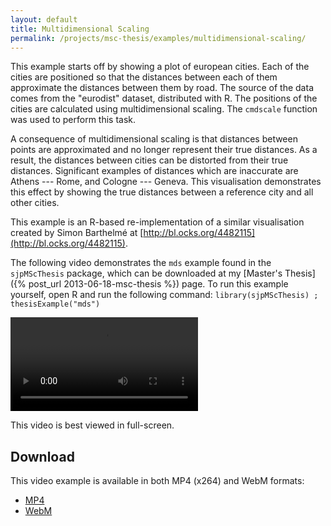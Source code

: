 ```yaml
---
layout: default
title: Multidimensional Scaling
permalink: /projects/msc-thesis/examples/multidimensional-scaling/
---
```


This example starts off by showing a plot of european cities.  Each of the
cities are positioned so that the distances between each of them approximate
the distances between them by road. The source of the data comes from the
"eurodist" dataset, distributed with R. The positions of the cities are
calculated using multidimensional scaling. The `cmdscale` function was used to
perform this task.

A consequence of multidimensional scaling is that distances between points are
approximated and no longer represent their true distances. As a result, the
distances between cities can be distorted from their true distances.
Significant examples of distances which are inaccurate are Athens --- Rome, and
Cologne --- Geneva. This visualisation demonstrates this effect by showing the
true distances between a reference city and all other cities.

This example is an R-based re-implementation of a similar visualisation created
by Simon Barthelmé at [http://bl.ocks.org/4482115](http://bl.ocks.org/4482115).

The following video demonstrates the `mds` example found in the
`sjpMScThesis` package, which can be downloaded at my [Master's Thesis]({% post_url 2013-06-18-msc-thesis %}) page.
To run this example yourself, open R and run the following
command: `library(sjpMScThesis) ; thesisExample("mds")`

<video controls class="span-90pc">
  <source src="/projects/msc-thesis/examples/multidimensional-scaling/multidimensional-scaling.webm" type="video/webm">
  <source src="/projects/msc-thesis/examples/multidimensional-scaling/multidimensional-scaling.mp4" type="video/mp4">
</video>

This video is best viewed in full-screen.

## Download

This video example is available in both MP4 (x264) and WebM formats:

* [MP4](/projects/msc-thesis/multidimensional-scaling/multidimensional-scaling.mp4)
* [WebM](/projects/msc-thesis/multidimensional-scaling/multidimensional-scaling.webm)

<script type="text/javascript" src="/scripts/video-detect.min.js"></script>
